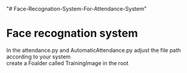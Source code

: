 "# Face-Recognation-System-For-Attendance-System" 
<h1>Face recognation system</h1>
<p>
  In the attendance.py and AutomaticAttendance.py adjust the file path according to your system</br>
  create a Foalder called TrainingImage in the root 
</p>
